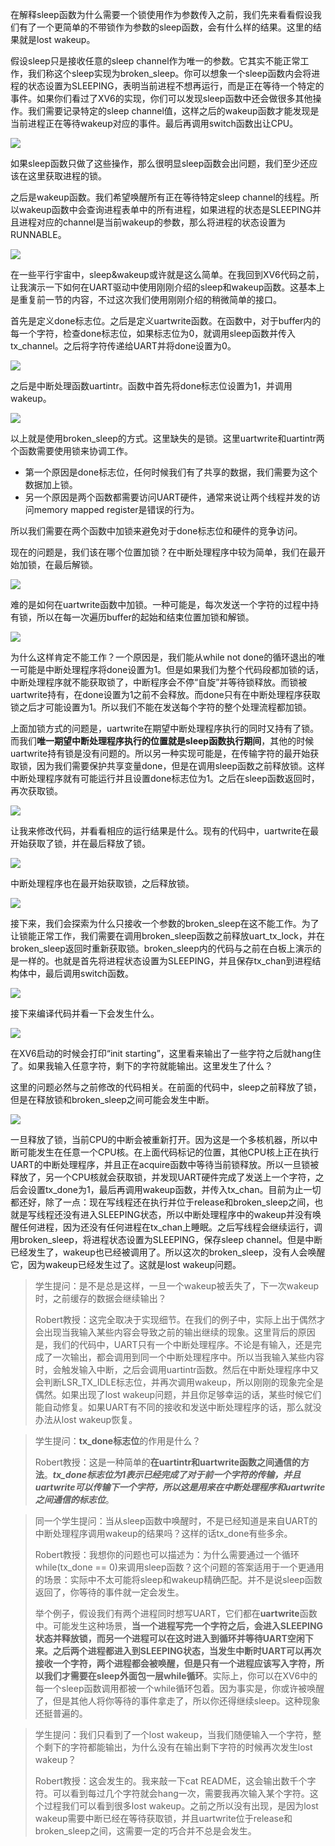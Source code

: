 在解释sleep函数为什么需要一个锁使用作为参数传入之前，我们先来看看假设我们有了一个更简单的不带锁作为参数的sleep函数，会有什么样的结果。这里的结果就是lost wakeup。

假设sleep只是接收任意的sleep channel作为唯一的参数。它其实不能正常工作，我们称这个sleep实现为broken_sleep。你可以想象一个sleep函数内会将进程的状态设置为SLEEPING，表明当前进程不想再运行，而是正在等待一个特定的事件。如果你们看过了XV6的实现，你们可以发现sleep函数中还会做很多其他操作。我们需要记录特定的sleep channel值，这样之后的wakeup函数才能发现是当前进程正在等待wakeup对应的事件。最后再调用switch函数出让CPU。

[![](https://github.com/huihongxiao/MIT6.S081/raw/master/.gitbook/assets/image%20(599).png)](https://github.com/huihongxiao/MIT6.S081/blob/master/.gitbook/assets/image%20\(599\).png)

如果sleep函数只做了这些操作，那么很明显sleep函数会出问题，我们至少还应该在这里获取进程的锁。

之后是wakeup函数。我们希望唤醒所有正在等待特定sleep channel的线程。所以wakeup函数中会查询进程表单中的所有进程，如果进程的状态是SLEEPING并且进程对应的channel是当前wakeup的参数，那么将进程的状态设置为RUNNABLE。

[![](https://github.com/huihongxiao/MIT6.S081/raw/master/.gitbook/assets/image%20(572).png)](https://github.com/huihongxiao/MIT6.S081/blob/master/.gitbook/assets/image%20\(572\).png)

在一些平行宇宙中，sleep&wakeup或许就是这么简单。在我回到XV6代码之前，让我演示一下如何在UART驱动中使用刚刚介绍的sleep和wakeup函数。这基本上是重复前一节的内容，不过这次我们使用刚刚介绍的稍微简单的接口。

首先是定义done标志位。之后是定义uartwrite函数。在函数中，对于buffer内的每一个字符，检查done标志位，如果标志位为0，就调用sleep函数并传入tx_channel。之后将字符传递给UART并将done设置为0。

[![](https://github.com/huihongxiao/MIT6.S081/raw/master/.gitbook/assets/image%20(570).png)](https://github.com/huihongxiao/MIT6.S081/blob/master/.gitbook/assets/image%20\(570\).png)

之后是中断处理函数uartintr。函数中首先将done标志位设置为1，并调用wakeup。

[![](https://github.com/huihongxiao/MIT6.S081/raw/master/.gitbook/assets/image%20(573).png)](https://github.com/huihongxiao/MIT6.S081/blob/master/.gitbook/assets/image%20\(573\).png)

以上就是使用broken_sleep的方式。这里缺失的是锁。这里uartwrite和uartintr两个函数需要使用锁来协调工作。

- 第一个原因是done标志位，任何时候我们有了共享的数据，我们需要为这个数据加上锁。
- 另一个原因是两个函数都需要访问UART硬件，通常来说让两个线程并发的访问memory mapped register是错误的行为。

所以我们需要在两个函数中加锁来避免对于done标志位和硬件的竞争访问。

现在的问题是，我们该在哪个位置加锁？在中断处理程序中较为简单，我们在最开始加锁，在最后解锁。

[![](https://github.com/huihongxiao/MIT6.S081/raw/master/.gitbook/assets/image%20(617).png)](https://github.com/huihongxiao/MIT6.S081/blob/master/.gitbook/assets/image%20\(617\).png)

难的是如何在uartwrite函数中加锁。一种可能是，每次发送一个字符的过程中持有锁，所以在每一次遍历buffer的起始和结束位置加锁和解锁。

[![](https://github.com/huihongxiao/MIT6.S081/raw/master/.gitbook/assets/image%20(595).png)](https://github.com/huihongxiao/MIT6.S081/blob/master/.gitbook/assets/image%20\(595\).png)

为什么这样肯定不能工作？一个原因是，我们能从while not done的循环退出的唯一可能是中断处理程序将done设置为1。但是如果我们为整个代码段都加锁的话，中断处理程序就不能获取锁了，中断程序会不停“自旋”并等待锁释放。而锁被uartwrite持有，在done设置为1之前不会释放。而done只有在中断处理程序获取锁之后才可能设置为1。所以我们不能在发送每个字符的整个处理流程都加锁。

上面加锁方式的问题是，uartwrite在期望中断处理程序执行的同时又持有了锁。而我们**唯一期望中断处理程序执行的位置就是sleep函数执行期间**，其他的时候uartwrite持有锁是没有问题的。所以另一种实现可能是，在传输字符的最开始获取锁，因为我们需要保护共享变量done，但是在调用sleep函数之前释放锁。这样中断处理程序就有可能运行并且设置done标志位为1。之后在sleep函数返回时，再次获取锁。

[![](https://github.com/huihongxiao/MIT6.S081/raw/master/.gitbook/assets/image%20(416).png)](https://github.com/huihongxiao/MIT6.S081/blob/master/.gitbook/assets/image%20\(416\).png)

让我来修改代码，并看看相应的运行结果是什么。现有的代码中，uartwrite在最开始获取了锁，并在最后释放了锁。

[![](https://github.com/huihongxiao/MIT6.S081/raw/master/.gitbook/assets/image%20(629).png)](https://github.com/huihongxiao/MIT6.S081/blob/master/.gitbook/assets/image%20\(629\).png)

中断处理程序也在最开始获取锁，之后释放锁。

[![](https://github.com/huihongxiao/MIT6.S081/raw/master/.gitbook/assets/image%20(578).png)](https://github.com/huihongxiao/MIT6.S081/blob/master/.gitbook/assets/image%20\(578\).png)

接下来，我们会探索为什么只接收一个参数的broken_sleep在这不能工作。为了让锁能正常工作，我们需要在调用broken_sleep函数之前释放uart_tx_lock，并在broken_sleep返回时重新获取锁。broken_sleep内的代码与之前在白板上演示的是一样的。也就是首先将进程状态设置为SLEEPING，并且保存tx_chan到进程结构体中，最后调用switch函数。

[![](https://github.com/huihongxiao/MIT6.S081/raw/master/.gitbook/assets/image%20(574).png)](https://github.com/huihongxiao/MIT6.S081/blob/master/.gitbook/assets/image%20\(574\).png)

接下来编译代码并看一下会发生什么。

[![](https://github.com/huihongxiao/MIT6.S081/raw/master/.gitbook/assets/image%20(587).png)](https://github.com/huihongxiao/MIT6.S081/blob/master/.gitbook/assets/image%20\(587\).png)

在XV6启动的时候会打印“init starting”，这里看来输出了一些字符之后就hang住了。如果我输入任意字符，剩下的字符就能输出。这里发生了什么？

这里的问题必然与之前修改的代码相关。在前面的代码中，sleep之前释放了锁，但是在释放锁和broken_sleep之间可能会发生中断。

[![](https://github.com/huihongxiao/MIT6.S081/raw/master/.gitbook/assets/image%20(459)%20(1)%20(1)%20(1)%20(1).png)](https://github.com/huihongxiao/MIT6.S081/blob/master/.gitbook/assets/image%20\(459\)%20\(1\)%20\(1\)%20\(1\)%20\(1\).png)

一旦释放了锁，当前CPU的中断会被重新打开。因为这是一个多核机器，所以中断可能发生在任意一个CPU核。在上面代码标记的位置，其他CPU核上正在执行UART的中断处理程序，并且正在acquire函数中等待当前锁释放。所以一旦锁被释放了，另一个CPU核就会获取锁，并发现UART硬件完成了发送上一个字符，之后会设置tx_done为1，最后再调用wakeup函数，并传入tx_chan。目前为止一切都还好，除了一点：现在写线程还在执行并位于release和broken_sleep之间，也就是写线程还没有进入SLEEPING状态，所以中断处理程序中的wakeup并没有唤醒任何进程，因为还没有任何进程在tx_chan上睡眠。之后写线程会继续运行，调用broken_sleep，将进程状态设置为SLEEPING，保存sleep channel。但是中断已经发生了，wakeup也已经被调用了。所以这次的broken_sleep，没有人会唤醒它，因为wakeup已经发生过了。这就是lost wakeup问题。

> 学生提问：是不是总是这样，一旦一个wakeup被丢失了，下一次wakeup时，之前缓存的数据会继续输出？
> 
> Robert教授：这完全取决于实现细节。在我们的例子中，实际上出于偶然才会出现当我输入某些内容会导致之前的输出继续的现象。这里背后的原因是，我们的代码中，UART只有一个中断处理程序。不论是有输入，还是完成了一次输出，都会调用到同一个中断处理程序中。所以当我输入某些内容时，会触发输入中断，之后会调用uartintr函数。然后在中断处理程序中又会判断LSR_TX_IDLE标志位，并再次调用wakeup，所以刚刚的现象完全是偶然。如果出现了lost wakeup问题，并且你足够幸运的话，某些时候它们能自动修复。如果UART有不同的接收和发送中断处理程序的话，那么就没办法从lost wakeup恢复。


> 学生提问：**tx_done标志位**的作用是什么？
> 
> Robert教授：这是一种简单的**在uartintr和uartwrite函数之间通信的方法**。***tx_done标志位为1表示已经完成了对于前一个字符的传输，并且uartwrite可以传输下一个字符，所以这是用来在中断处理程序和uartwrite之间通信的标志位***。


> 同一个学生提问：当从sleep函数中唤醒时，不是已经知道是来自UART的中断处理程序调用wakeup的结果吗？这样的话tx_done有些多余。
> 
> Robert教授：我想你的问题也可以描述为：为什么需要通过一个循环while(tx_done == 0)来调用sleep函数？这个问题的答案适用于一个更通用的场景：实际中不太可能将sleep和wakeup精确匹配。并不是说sleep函数返回了，你等待的事件就一定会发生。
> 
> 举个例子，假设我们有两个进程同时想写UART，它们都在**uartwrite**函数中。可能发生这种场景，**当一个进程写完一个字符之后，会进入SLEEPING状态并释放锁，而另一个进程可以在这时进入到循环并等待UART空闲下来。之后两个进程都进入到SLEEPING状态，当发生中断时UART可以再次接收一个字符，两个进程都会被唤醒，但是只有一个进程应该写入字符，所以我们才需要在sleep外面包一层while循环**。实际上，你可以在XV6中的每一个sleep函数调用都被一个while循环包着。因为事实是，你或许被唤醒了，但是其他人将你等待的事件拿走了，所以你还得继续sleep。这种现象还挺普遍的。


> 学生提问：我们只看到了一个lost wakeup，当我们随便输入一个字符，整个剩下的字符都能输出，为什么没有在输出剩下字符的时候再次发生lost wakeup？
> 
> Robert教授：这会发生的。我来敲一下cat README，这会输出数千个字符。可以看到每过几个字符就会hang一次，需要我再次输入某个字符。这个过程我们可以看到很多lost wakeup。之前之所以没有出现，是因为lost wakeup需要中断已经在等待获取锁，并且uartwrite位于release和broken_sleep之间，这需要一定的巧合并不总是会发生。